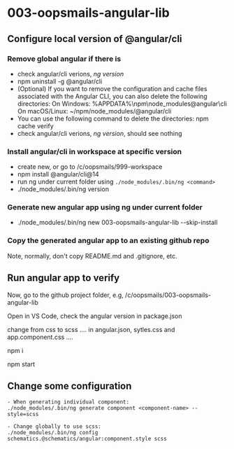 # 003-oopsmails-angular-lib

## Configure local version of @angular/cli

### Remove global angular if there is

- check angular/cli verions, _ng version_
- npm uninstall -g @angular/cli
- (Optional) If you want to remove the configuration and cache files associated with the Angular CLI, you can also delete the following directories:
  On Windows: %APPDATA%\npm\node_modules\@angular\cli
  On macOS/Linux: ~/npm/node_modules/@angular/cli
- You can use the following command to delete the directories:
  npm cache verify
- check angular/cli verions, _ng version_, should see nothing

### Install angular/cli in workspace at specific version

- create new, or go to /c/oopsmails/999-workspace
- npm install @angular/cli@14
- run ng under current folder using `./node_modules/.bin/ng <command>`
- ./node_modules/.bin/ng version

### Generate new angular app using ng under current folder

- ./node_modules/.bin/ng new 003-oopsmails-angular-lib --skip-install

### Copy the generated angular app to an existing github repo

Note, normally, don't copy README.md and .gitignore, etc.

## Run angular app to verify

Now, go to the github project folder, e.g, /c/oopsmails/003-oopsmails-angular-lib

Open in VS Code, check the angular version in package.json

change from css to scss .... in angular.json, sytles.css and app.component.css ....

npm i

npm start

## Change some configuration

```
- When generating individual component:
./node_modules/.bin/ng generate component <component-name> --style=scss

- Change globally to use scss:
./node_modules/.bin/ng config schematics.@schematics/angular:component.style scss
```
